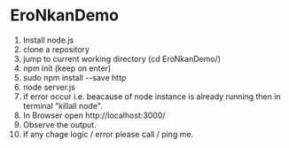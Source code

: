 # EroNkanDemo

1. Install node.js 
2. clone a repository 
3. jump to current working directory (cd EroNkanDemo/)
4. npm init (keep on enter)
5. sudo npm install --save http
6. node server.js
7. if error occur i.e. beacause of node instance is already running then in terminal "killall node".
8. In Browser open http://localhost:3000/
9. Observe the output.
10. if any chage logic / error  please call / ping me.
